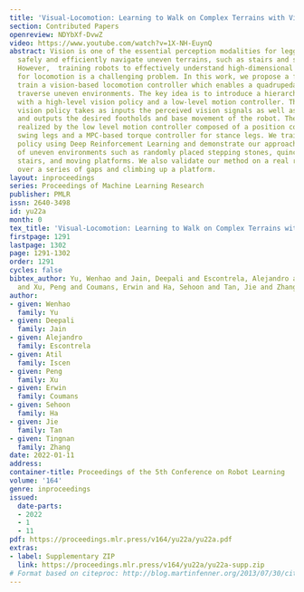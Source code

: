 ```yaml
---
title: 'Visual-Locomotion: Learning to Walk on Complex Terrains with Vision'
section: Contributed Papers
openreview: NDYbXf-DvwZ
video: https://www.youtube.com/watch?v=1X-NH-EuynQ
abstract: Vision is one of the essential perception modalities for legged robots to
  safely and efficiently navigate uneven terrains, such as stairs and stepping stones.
  However,  training robots to effectively understand high-dimensional visual input
  for locomotion is a challenging problem. In this work, we propose a framework to
  train a vision-based locomotion controller which enables a quadrupedal robot to
  traverse uneven environments. The key idea is to introduce a hierarchical structure
  with a high-level vision policy and a low-level motion controller. The high-level
  vision policy takes as inputs the perceived vision signals as well as robot states
  and outputs the desired footholds and base movement of the robot. These are then
  realized by the low level motion controller composed of a position controller for
  swing legs and a MPC-based torque controller for stance legs. We train the vision
  policy using Deep Reinforcement Learning and demonstrate our approach on a variety
  of uneven environments such as randomly placed stepping stones, quincuncial piles,
  stairs, and moving platforms. We also validate our method on a real robot to walk
  over a series of gaps and climbing up a platform.
layout: inproceedings
series: Proceedings of Machine Learning Research
publisher: PMLR
issn: 2640-3498
id: yu22a
month: 0
tex_title: 'Visual-Locomotion: Learning to Walk on Complex Terrains with Vision'
firstpage: 1291
lastpage: 1302
page: 1291-1302
order: 1291
cycles: false
bibtex_author: Yu, Wenhao and Jain, Deepali and Escontrela, Alejandro and Iscen, Atil
  and Xu, Peng and Coumans, Erwin and Ha, Sehoon and Tan, Jie and Zhang, Tingnan
author:
- given: Wenhao
  family: Yu
- given: Deepali
  family: Jain
- given: Alejandro
  family: Escontrela
- given: Atil
  family: Iscen
- given: Peng
  family: Xu
- given: Erwin
  family: Coumans
- given: Sehoon
  family: Ha
- given: Jie
  family: Tan
- given: Tingnan
  family: Zhang
date: 2022-01-11
address:
container-title: Proceedings of the 5th Conference on Robot Learning
volume: '164'
genre: inproceedings
issued:
  date-parts:
  - 2022
  - 1
  - 11
pdf: https://proceedings.mlr.press/v164/yu22a/yu22a.pdf
extras:
- label: Supplementary ZIP
  link: https://proceedings.mlr.press/v164/yu22a/yu22a-supp.zip
# Format based on citeproc: http://blog.martinfenner.org/2013/07/30/citeproc-yaml-for-bibliographies/
---
```


